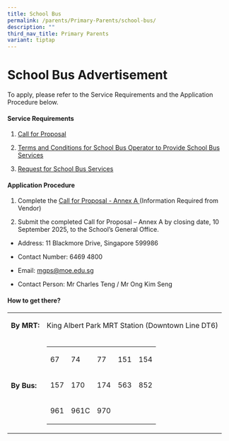 ```yaml
---
title: School Bus
permalink: /parents/Primary-Parents/school-bus/
description: ""
third_nav_title: Primary Parents
variant: tiptap
---
```

<h1><strong>School Bus Advertisement</strong></h1>
<p>To apply, please refer to the Service Requirements and the Application
Procedure below.</p>
<h4>Service Requirements</h4>
<ol data-tight="true" class="tight">
<li>
<p><a href="https://drive.google.com/file/d/12Q00YUxamvlCAjqd_x9to7jTRuC68tJu/view?usp=drive_link" rel="noopener noreferrer nofollow" target="_blank">Call for Proposal</a>
</p>
</li>
<li>
<p><a href="https://drive.google.com/file/d/1p68myusi1Bf9H3N3Qd4prQ_XpFyZ2V4O/view?usp=drive_link" rel="noopener noreferrer nofollow" target="_blank">Terms and Conditions for School Bus Operator to Provide School Bus Services</a>
</p>
</li>
<li>
<p><a href="https://drive.google.com/file/d/1_TQI7VcOhJWjvf5e81YDcsSYsImxPfFU/view?usp=drive_link" rel="noopener noreferrer nofollow" target="_blank">Request for School Bus Services</a>
</p>
<p></p>
</li>
</ol>
<h4>Application Procedure</h4>
<ol data-tight="true" class="tight">
<li>
<p>Complete the <a href="https://drive.google.com/file/d/1r6zFCf-pi_rSAFn_MKm4RT-36yy0Lvrv/view?usp=drive_link" rel="noopener noreferrer nofollow" target="_blank">Call for Proposal - Annex A </a>(Information
Required from Vendor)</p>
</li>
<li>
<p>Submit the completed Call for Proposal – Annex A by closing date, 10 September
2025, to the School’s General Office.</p>
</li>
</ol>
<ul data-tight="true" class="tight">
<li>
<p>Address: 11 Blackmore Drive, Singapore 599986</p>
</li>
<li>
<p>Contact Number: 6469 4800</p>
</li>
<li>
<p>Email: <a href="mailto:mgps@moe.edu.sg" rel="noopener noreferrer nofollow" target="_blank">mgps@moe.edu.sg</a>
</p>
</li>
<li>
<p>Contact Person: Mr Charles Teng / Mr Ong Kim Seng</p>
</li>
</ul>
<p></p>
<h4>How to get there?<br></h4>
<table style="minWidth: 50px">
<colgroup>
<col>
<col>
</colgroup>
<tbody>
<tr>
<td rowspan="1" colspan="1">
<p><strong>By MRT:</strong>
</p>
</td>
<td rowspan="1" colspan="1">
<p>King Albert Park MRT Station (Downtown Line DT6)</p>
</td>
</tr>
<tr>
<td rowspan="1" colspan="1">
<p><strong>By Bus:</strong>
</p>
</td>
<td rowspan="1" colspan="1">
<table style="minWidth: 125px">
<colgroup>
<col>
<col>
<col>
<col>
<col>
</colgroup>
<tbody>
<tr>
<td rowspan="1" colspan="1">
<p>67</p>
</td>
<td rowspan="1" colspan="1">
<p>74</p>
</td>
<td rowspan="1" colspan="1">
<p>77</p>
</td>
<td rowspan="1" colspan="1">
<p>151</p>
</td>
<td rowspan="1" colspan="1">
<p>154</p>
</td>
</tr>
<tr>
<td rowspan="1" colspan="1">
<p>157</p>
</td>
<td rowspan="1" colspan="1">
<p>170</p>
</td>
<td rowspan="1" colspan="1">
<p>174</p>
</td>
<td rowspan="1" colspan="1">
<p>563</p>
</td>
<td rowspan="1" colspan="1">
<p>852</p>
</td>
</tr>
<tr>
<td rowspan="1" colspan="1">
<p>961</p>
</td>
<td rowspan="1" colspan="1">
<p>961C</p>
</td>
<td rowspan="1" colspan="1">
<p>970</p>
</td>
<td rowspan="1" colspan="1">
<p></p>
</td>
<td rowspan="1" colspan="1">
<p></p>
</td>
</tr>
</tbody>
</table>
</td>
</tr>
</tbody>
</table>
<p></p>